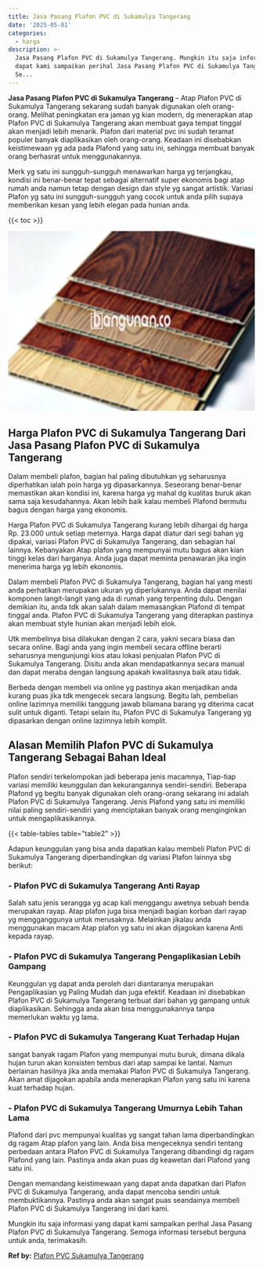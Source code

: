 ```yaml
---
title: Jasa Pasang Plafon PVC di Sukamulya Tangerang
date: '2025-05-01'
categories:
  - harga
description: >-
  Jasa Pasang Plafon PVC di Sukamulya Tangerang. Mungkin itu saja informasi yang
  dapat kami sampaikan perihal Jasa Pasang Plafon PVC di Sukamulya Tangerang.
  Se...
---
```


**Jasa Pasang Plafon PVC di Sukamulya Tangerang** – Atap Plafon PVC di Sukamulya Tangerang sekarang sudah banyak digunakan oleh orang-orang. Melihat peningkatan era jaman yg kian modern, dg menerapkan atap Plafon PVC di Sukamulya Tangerang akan membuat gaya tempat tinggal akan menjadi lebih menarik. Plafon dari material pvc ini sudah teramat populer banyak diaplikasikan oleh orang-orang. Keadaan ini disebabkan keistimewaan yg ada pada Plafond yang satu ini, sehingga membuat banyak orang berhasrat untuk menggunakannya.

Merk yg satu ini sungguh-sungguh menawarkan harga yg terjangkau, kondisi ini benar-benar tepat sebagai alternatif super ekonomis bagi atap rumah anda namun tetap dengan design dan style yg sangat artistik. Variasi Plafon yg satu ini sungguh-sungguh yang cocok untuk anda pilih supaya memberikan kesan yang lebih elegan pada hunian anda.

{{< toc >}}

![Jasa Pasang Plafon PVC di Sukamulya Tangerang](/images/flafond-pvc-murah04.png)

## Harga Plafon PVC di Sukamulya Tangerang Dari Jasa Pasang Plafon PVC di Sukamulya Tangerang

Dalam membeli plafon, bagian hal paling dibutuhkan yg seharusnya diperhatikan ialah poin harga yg dipasarkannya. Seseorang benar-benar memastikan akan kondisi ini, karena harga yg mahal dg kualitas buruk akan sama saja kesudahannya. Akan lebih baik kalau membeli Plafond bermutu bagus dengan harga yang ekonomis.

Harga Plafon PVC di Sukamulya Tangerang kurang lebih dihargai dg harga Rp. 23.000 untuk setiap meternya. Harga dapat diatur dari segi bahan yg dipakai, variasi Plafon PVC di Sukamulya Tangerang, dan sebagian hal lainnya. Kebanyakan Atap plafon yang mempunyai mutu bagus akan kian tinggi kelas dari harganya. Anda juga dapat meminta penawaran jika ingin menerima harga yg lebih ekonomis.

Dalam membeli Plafon PVC di Sukamulya Tangerang, bagian hal yang mesti anda perhatikan merupakan ukuran yg diperlukannya. Anda dapat menilai komponen langit-langit yang ada di rumah yang terpenting dulu. Dengan demikian itu, anda tdk akan salah dalam memasangkan Plafond di tempat tinggal anda. Plafon PVC di Sukamulya Tangerang yang diterapkan pastinya akan membuat style hunian akan menjadi lebih elok.

Utk membelinya bisa dilakukan dengan 2 cara, yakni secara biasa dan secara online. Bagi anda yang ingin membeli secara offline berarti seharusnya mengunjungi kios atau lokasi penjualan Plafon PVC di Sukamulya Tangerang. Disitu anda akan mendapatkannya secara manual dan dapat meraba dengan langsung apakah kwalitasnya baik atau tidak.

Berbeda dengan membeli via online yg pastinya akan menjadikan anda kurang puas jika tdk mengecek secara langsung. Begitu lah, pembelian online lazimnya memiliki tanggung jawab bilamana barang yg diterima cacat sulit untuk diganti. Tetapi selain itu, Plafon PVC di Sukamulya Tangerang yg dipasarkan dengan online lazimnya lebih komplit.

## Alasan Memilih Plafon PVC di Sukamulya Tangerang Sebagai Bahan Ideal

Plafon sendiri terkelompokan jadi beberapa jenis macamnya, Tiap-tiap variasi memiliki keunggulan dan kekurangannya sendiri-sendiri. Beberapa Plafond yg begitu banyak digunakan oleh orang-orang sekarang ini adalah Plafon PVC di Sukamulya Tangerang. Jenis Plafond yang satu ini memiliki nilai paling sendiri-sendiri yang menciptakan banyak orang menginginkan untuk mengaplikasikannya.

{{< table-tables table="table2" >}}

Adapun keunggulan yang bisa anda dapatkan kalau membeli Plafon PVC di Sukamulya Tangerang diperbandingkan dg variasi Plafon lainnya sbg berikut:

### \- Plafon PVC di Sukamulya Tangerang Anti Rayap

Salah satu jenis serangga yg acap kali menggangu awetnya sebuah benda merupakan rayap. Atap plafon juga bisa menjadi bagian korban dari rayap yg mengganggunya untuk merusaknya. Melainkan jikalau anda menggunakan macam Atap plafon yg satu ini akan dijagokan karena Anti kepada rayap.

### \- Plafon PVC di Sukamulya Tangerang Pengaplikasian Lebih Gampang

Keunggulan yg dapat anda peroleh dari diantaranya merupakan Pengaplikasian yg Paling Mudah dan juga efektif. Keadaan ini disebabkan Plafon PVC di Sukamulya Tangerang terbuat dari bahan yg gampang untuk diaplikasikan. Sehingga anda akan bisa menggunakannya tanpa memerlukan waktu yg lama.

### \- Plafon PVC di Sukamulya Tangerang Kuat Terhadap Hujan

sangat banyak ragam Plafon yang mempunyai mutu buruk, dimana dikala hujan turun akan konsisten tembus dari atap sampai ke lantai. Namun berlainan hasilnya jika anda memakai Plafon PVC di Sukamulya Tangerang. Akan amat dijagokan apabila anda menerapkan Plafon yang satu ini karena kuat terhadap hujan.

### \- Plafon PVC di Sukamulya Tangerang Umurnya Lebih Tahan Lama

Plafond dari pvc mempunyai kualitas yg sangat tahan lama diperbandingkan dg ragam Atap plafon yang lain. Anda bisa mengeceknya sendiri tentang perbedaan antara Plafon PVC di Sukamulya Tangerang dibandingi dg ragam Plafond yang lain. Pastinya anda akan puas dg keawetan dari Plafond yang satu ini.

Dengan memandang keistimewaan yang dapat anda dapatkan dari Plafon PVC di Sukamulya Tangerang, anda dapat mencoba sendiri untuk membuktikannya. Pastinya anda akan sangat puas seandainya membeli Plafon PVC di Sukamulya Tangerang ini dari kami.

Mungkin itu saja informasi yang dapat kami sampaikan perihal Jasa Pasang Plafon PVC di Sukamulya Tangerang. Semoga informasi tersebut berguna untuk anda, terimakasih.

**Ref by:** [Plafon PVC Sukamulya Tangerang](https://id.wikipedia.org/wiki/Plafon)

